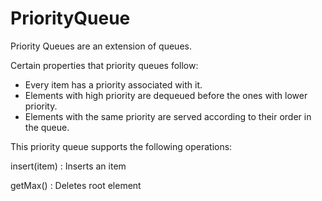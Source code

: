 # PriorityQueue
Priority Queues are an extension of queues.

Certain properties that priority queues follow:

- Every item has a priority associated with it.
- Elements with high priority are dequeued before the ones with lower priority.
- Elements with the same priority are served according to their order in the queue.


This priority queue supports the following operations:

insert(item) : Inserts an item

getMax() : Deletes root element


